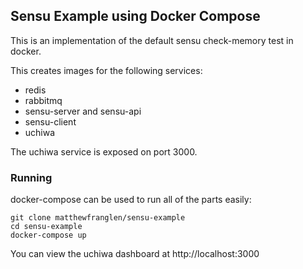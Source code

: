 Sensu Example using Docker Compose
----------------------------------

This is an implementation of the default sensu check-memory test in docker.

This creates images for the following services:

 * redis
 * rabbitmq
 * sensu-server and sensu-api
 * sensu-client
 * uchiwa

The uchiwa service is exposed on port 3000.

### Running

docker-compose can be used to run all of the parts easily:

    git clone matthewfranglen/sensu-example
    cd sensu-example
    docker-compose up

You can view the uchiwa dashboard at http://localhost:3000
